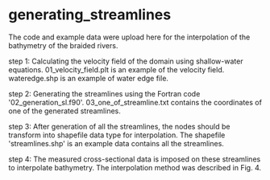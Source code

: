 # generating_streamlines
The code and example data were upload here for the interpolation of the bathymetry of the braided rivers. 

step 1:
Calculating the velocity field of the domain using shallow-water equations. 
01_velocity_field.plt is an example of the velocity field. 
wateredge.shp is an example of water edge file.

step 2:
Generating the streamlines using the Fortran code '02_generation_sl.f90'.
03_one_of_streamline.txt contains the coordinates of one of the generated streamlines.

step 3:
After generation of all the streamlines, the nodes should be transform into shapefile data type for interpolation.
The shapefile 'streamlines.shp' is an example data contains all the streamlines.

step 4:
The measured cross-sectional data is imposed on these streamlines to interpolate bathymetry. The interpolation method was described in Fig. 4.
